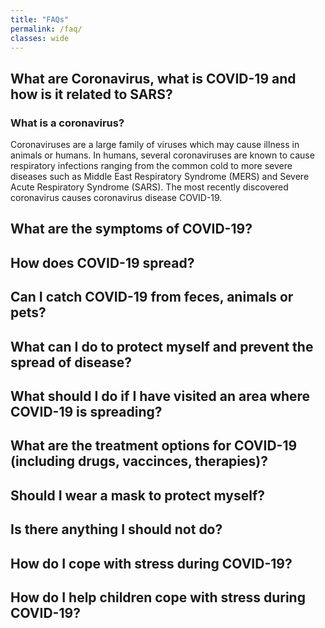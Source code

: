 ```yaml
---
title: "FAQs"
permalink: /faq/
classes: wide
---
```


## What are Coronavirus, what is COVID-19 and how is it related to SARS?

### What is a coronavirus?
Coronaviruses are a large family of viruses which may cause illness in animals or humans. In humans, several coronaviruses are known to cause respiratory infections ranging from the common cold to more severe diseases such as Middle East Respiratory Syndrome (MERS) and Severe Acute Respiratory Syndrome (SARS). The most recently discovered coronavirus causes coronavirus disease COVID-19.

## What are the symptoms of COVID-19?

## How does COVID-19 spread?

## Can I catch COVID-19 from feces, animals or pets?

## What can I do to protect myself and prevent the spread of disease?

## What should I do if I have visited an area where COVID-19 is spreading?

## What are the treatment options for COVID-19 (including drugs, vaccinces, therapies)?

## Should I wear a mask to protect myself?

## Is there anything I should not do?

## How do I cope with stress during COVID-19?

## How do I help children cope with stress during COVID-19?